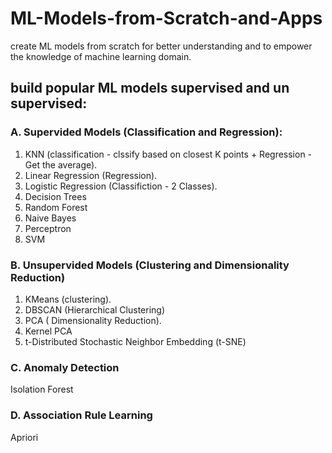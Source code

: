 # ML-Models-from-Scratch-and-Apps
create ML models from scratch for better understanding and to empower the knowledge of machine learning domain. 

## build popular ML models supervised and un supervised:

### A. Supervided Models (Classification and Regression):
1. KNN (classification - clssify based on closest K points + Regression - Get the average).
2. Linear Regression (Regression).
3. Logistic Regression (Classifiction - 2 Classes).
4. Decision Trees
5. Random Forest
6. Naive Bayes
7. Perceptron
8. SVM

### B. Unsupervided Models (Clustering and Dimensionality Reduction)
1. KMeans (clustering).
2. DBSCAN (Hierarchical Clustering)
3. PCA ( Dimensionality Reduction).
4. Kernel PCA
5. t-Distributed Stochastic Neighbor Embedding (t-SNE)

### C. Anomaly Detection
Isolation Forest
### D. Association Rule Learning
Apriori
